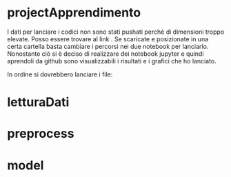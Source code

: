 # projectApprendimento

I dati per lanciare i codici non sono stati pushati perchè di dimensioni troppo elevate. Posso essere trovare al link .
Se scaricate e posizionate in una certa cartella basta cambiare i percorsi nei due notebook per lanciarlo. Nonostante ciò si è deciso di realizzare dei notebook jupyter e quindi aprendoli da github sono visualizzabili i risultati e i grafici che ho lanciato.


In ordine si dovrebbero lanciare i file:
# letturaDati
# preprocess
# model
